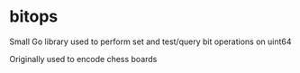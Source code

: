 bitops
======

Small Go library used to perform set and test/query bit operations on uint64

Originally used to encode chess boards
